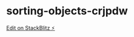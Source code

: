 # sorting-objects-crjpdw

[Edit on StackBlitz ⚡️](https://stackblitz.com/edit/sorting-objects-crjpdw)